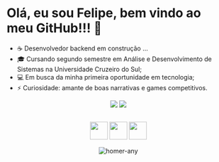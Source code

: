 # Olá, eu sou Felipe, bem vindo ao meu GitHub!!! 👋

- ☕ Desenvolvedor backend em construção ...
- 🎓 Cursando segundo semestre em Análise e Desenvolvimento de Sistemas na Universidade Cruzeiro do Sul;
- 💻 Em busca da minha primeira oportunidade em tecnologia;
- ⚡ Curiosidade: amante de boas narrativas e games competitivos.

<div align="center">
     <a href = "mailto:luofelipe@hotmail.com"><img src="https://img.shields.io/badge/-Gmail-%23333?style=for-the-badge&logo=gmail&logoColor=white" target="_blank"></a>
  <a href="https://www.linkedin.com/in/felipe-rez-almeida/" target="_blank"><img src="https://img.shields.io/badge/-LinkedIn-%230077B5?style=for-the-badge&logo=linkedin&logoColor=white" target="_blank"></a> 
</div>

##

<div align="center">     
     <img src="https://cdn.jsdelivr.net/gh/devicons/devicon/icons/html5/html5-plain-wordmark.svg" width="40" height="40"/>  <img src="https://cdn.jsdelivr.net/gh/devicons/devicon/icons/css3/css3-plain-wordmark.svg" width="40" height="40" />  <img src="https://cdn.jsdelivr.net/gh/devicons/devicon/icons/javascript/javascript-original.svg" width="40" height="40"/> 
  
![homer-any](https://user-images.githubusercontent.com/99513670/173467622-6563a536-d506-4621-b7d1-096da4bfc944.gif)

  
 </dev>
 
 
